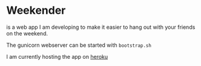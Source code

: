 # Weekender

is a web app I am developing to make it easier to hang out with your friends on the weekend.

The gunicorn webserver can be started with `bootstrap.sh`

I am currently hosting the app on [heroku](http://www.wkendr.herokuapp.com)
